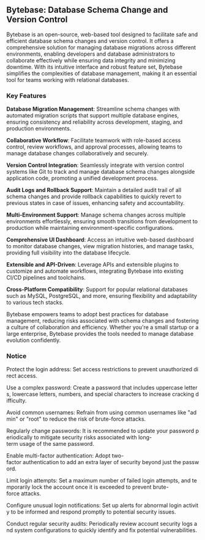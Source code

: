 ## Bytebase: Database Schema Change and Version Control

Bytebase is an open-source, web-based tool designed to facilitate safe and efficient database schema changes and version control. It offers a comprehensive solution for managing database migrations across different environments, enabling developers and database administrators to collaborate effectively while ensuring data integrity and minimizing downtime. With its intuitive interface and robust feature set, Bytebase simplifies the complexities of database management, making it an essential tool for teams working with relational databases.

### Key Features

**Database Migration Management**: Streamline schema changes with automated migration scripts that support multiple database engines, ensuring consistency and reliability across development, staging, and production environments.

**Collaborative Workflow**: Facilitate teamwork with role-based access control, review workflows, and approval processes, allowing teams to manage database changes collaboratively and securely.

**Version Control Integration**: Seamlessly integrate with version control systems like Git to track and manage database schema changes alongside application code, promoting a unified development process.

**Audit Logs and Rollback Support**: Maintain a detailed audit trail of all schema changes and provide rollback capabilities to quickly revert to previous states in case of issues, enhancing safety and accountability.

**Multi-Environment Support**: Manage schema changes across multiple environments effortlessly, ensuring smooth transitions from development to production while maintaining environment-specific configurations.

**Comprehensive UI Dashboard**: Access an intuitive web-based dashboard to monitor database changes, view migration histories, and manage tasks, providing full visibility into the database lifecycle.

**Extensible and API-Driven**: Leverage APIs and extensible plugins to customize and automate workflows, integrating Bytebase into existing CI/CD pipelines and toolchains.

**Cross-Platform Compatibility**: Support for popular relational databases such as MySQL, PostgreSQL, and more, ensuring flexibility and adaptability to various tech stacks.

Bytebase empowers teams to adopt best practices for database management, reducing risks associated with schema changes and fostering a culture of collaboration and efficiency. Whether you're a small startup or a large enterprise, Bytebase provides the tools needed to manage database evolution confidently.

### Notice

Protect the login address: Set access restrictions to prevent unauthorized direct access.
    
Use a complex password: Create a password that includes uppercase letters, lowercase letters, numbers, and special characters to increase cracking difficulty.
    
Avoid common usernames: Refrain from using common usernames like "admin" or "root" to reduce the risk of brute-force attacks.
    
Regularly change passwords: It is recommended to update your password periodically to mitigate security risks associated with long-term usage of the same password.
    
Enable multi-factor authentication: Adopt two-factor authentication to add an extra layer of security beyond just the password.
    
Limit login attempts: Set a maximum number of failed login attempts, and temporarily lock the account once it is exceeded to prevent brute-force attacks.
    
Configure unusual login notifications: Set up alerts for abnormal login activity to be informed and respond promptly to potential security issues.
    
Conduct regular security audits: Periodically review account security logs and system configurations to quickly identify and fix potential vulnerabilities.
        